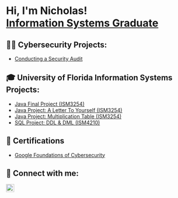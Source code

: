 <h1>Hi, I'm Nicholas! <br/><a href="https://www.linkedin.com/in/nicholas-ospina-/">Information Systems Graduate</a></h1>

<h2>👨‍💻 Cybersecurity Projects:</h2>

  - [Conducting a Security Audit](https://github.com/NicholasOspina1/SecurityAudit)


<h2>🎓 University of Florida Information Systems Projects:</h2>

  - [Java Final Project (ISM3254)](https://github.com/NicholasOspina1/JavaFinalProject/tree/main)
  - [Java Project: A Letter To Yourself (ISM3254)](https://github.com/NicholasOspina1/JavaProjectALetterToYourself)
  - [Java Project: Multiplication Table (ISM3254)](https://github.com/NicholasOspina1/JavaProjectMultiplicationTable)
  - [SQL Project: DDL & DML (ISM4210)](https://github.com/NicholasOspina1/SQLProjectDDLandDML)


<h2>📄 Certifications</h2>

- [Google Foundations of Cybersecurity](https://www.coursera.org/account/accomplishments/verify/58PS8HHG9NVB)


<h2> 🤳 Connect with me:</h2>

[<img align="left" alt="JoshMadakor | LinkedIn" width="22px" src="https://cdn.jsdelivr.net/npm/simple-icons@v3/icons/linkedin.svg" />][linkedin]


[linkedin]: https://linkedin.com/in/nicholas-ospina-/

<!--
**joshmadakor1/joshmadakor1** is a ✨ _special_ ✨ repository because its `README.md` (this file) appears on your GitHub profile.

Here are some ideas to get you started:

- 🔭 I’m currently working on ...
- 🌱 I’m currently learning ...
- 👯 I’m looking to collaborate on ...
- 🤔 I’m looking for help with ...
- 💬 Ask me about ...
- 📫 How to reach me: ...
- 😄 Pronouns: ...
- ⚡ Fun fact: ...
-->
